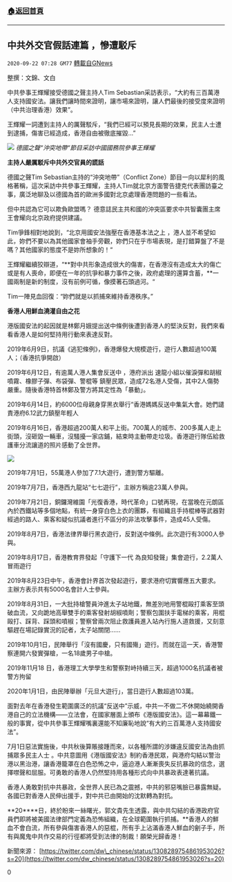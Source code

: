 ###  [:house:返回首頁](https://github.com/ourhimalayas/txt)
---

## 中共外交官假話連篇 ，慘遭駁斥
`2020-09-22 07:28 GM77` [轉載自GNews](https://gnews.org/zh-hant/377133/)

整撰：文錦、文白

中共參事王輝耀接受德國之聲主持人Tim Sebastian采訪表示，“大約有三百萬港人支持國安法。讓我們讓時間來證明，讓市場來證明，讓人們最後的接受度來證明（中共治理香港）效果”。

王輝耀一詞遭到主持人的厲聲駁斥，“我們已經可以預見長期的效果，民主人士遭到逮捕，傷害已經造成，香港自由被徹底摧毀…”

![](https://s3.amazonaws.com/gnews-media-offload/wp-content/uploads/2020/09/22072124/3-37.jpg) *德國之聲“沖突地帶“節目采訪中國國務院參事王輝耀*

**主持人嚴厲駁斥中共外交官員的謊話**

德國之聲Tim Sebastian主持的“沖突地帶”（Conflict Zone）節目一向以犀利的風格著稱，這次采訪中共參事王輝耀，主持人Tim就北京方面警告捷克代表團訪臺之事，廣泛地聊及以德國為首的歐洲多國對北京處理香港問題的一些看法。

但中共認為它可以欺負歐盟嗎？ 德意誌民主共和國的沖突區要求中共智囊團主席王會耀向北京政府提供建議。

Tim爭鋒相對地說到，“北京用國安法強壓在香港基本法之上 ，港人並不希望如此，妳們不要以為其他國家會袖手旁觀，妳們只在乎市場表現，是打錯算盤了不是嗎？其他國家的態度不是妳所想象的！“

王輝耀繼續狡辯道，“**對中共形象造成很大的傷害，在香港沒有造成太大的傷亡或是有人喪命，即便在一年的抗爭和暴力事件之後，政府處理的還算含蓄，**一國兩制是新的制度，沒有前例可循，像摸著石頭過河。“

Tim一陣見血回復：“妳們就是以抓捕來維持香港秩序。”

**香港人用鮮血澆灌自由之花**

港版國安法的起因就是林鄭月娥提出送中條例後遭到香港人的堅決反對，我們來看看香港人是如何堅持用行動來表達反對。

2019年6月9日，抗議《逃犯條例》，香港爆發大規模遊行，遊行人數超過100萬人；（香港抗爭開啟）

2019年6月12日，有逾萬人港人集會反送中 ，港府派出 速龍小組以催淚彈和胡椒噴霧、橡膠子彈、布袋彈、警棍等 鎮壓民眾，造成72名港人受傷，其中2人傷勢嚴重。隨後香港特首林鄭及警方將其定性為「暴動」。

2019年6月14日，約6000位母親身穿黑衣舉行“香港媽媽反送中集氣大會。她們譴責港府6.12武力鎮壓年輕人

2019年6月16日，香港超過200萬人和平上街。700萬人的城市、200多萬人走上街頭，沒砸毀一輛車，沒騷擾一家店鋪，結束時主動帶走垃圾。香港遊行隊伍給救護車分流讓道的照片感動了全世界。

![](https://s3.amazonaws.com/gnews-media-offload/wp-content/uploads/2020/09/22072155/4-25.jpg)

2019年7月1日，55萬港人參加了7.1大遊行，遭到警方驅離。

2019年7月7日，香港西九龍站“七七遊行”，主辦方稱逾23萬人參與。

2019年7月21日，銅鑼灣維園「光復香港，時代革命」口號再現，在當晚在元朗區內於西鐵站等多個地點，有統一身穿白色上衣的團夥，有組織且手持棍棒等武器對經過的路人、乘客和疑似抗議者進行不區分的非法攻擊事件，造成45人受傷。

2019年8月7日，香港法律界舉行黑衣遊行，反對送中條例。此次遊行有3000人參與。

2019年8月17日，香港教育界發起「守護下一代 為良知發聲」集會遊行，2.2萬人冒雨遊行

2019年8月23日中午，香港會計界首次發起遊行，要求港府切實響應五大要求。主辦方表示共有5000名會計人士參與。

2019年8月31日，一大批持槍警員沖進太子站地鐵，無差別地用警棍毆打乘客至頭破血流，又向跪地高舉雙手的乘客發射胡椒噴劑；警察包圍扶手電梯的乘客，用棍毆打、踩背、踩頭和噴椒；警察曾兩次阻止救護員進入站內行施人道救援，又刻意驅趕在場記錄實況的記者，太子站關閉……

2019年10月1日，民陣舉行「沒有國慶，只有國殤」遊行。而就在這一天，香港警察連開六發實彈槍，一名18歲男子中槍。

2019年11月18 日，香港理工大學學生和警察對峙持續三天，超過1000名抗議者被警方拘留

2020年1月1日，由民陣舉辦「元旦大遊行」，當日遊行人數超過103萬。

面對去年在香港發生範圍廣泛的抗議“反送中”示威，中共一不做二不休開始繞開香港自己的立法機構——立法會，在國家層面上頒布《港版國安法》。這一幕幕鐵一般的事實，從中共參事王輝耀嘴裏還能不知廉恥地說“有大約三百萬港人支持國安法”。

7月1日惡法實施後，中共秋後算賬接踵而來，以各種所謂的涉嫌違反國安法為由抓捕眾多民主人士 。中共意圖用《港版國安法》制約香港民眾，與港府勾結以警治港以黑治港，讓香港籠罩在白色恐怖之中，逼迫港人漸漸喪失反抗暴政的信念，選擇噤聲和屈服。可勇敢的香港人仍然堅持用各種形式向中共暴政表達著抗議。

香港人勇敢對抗中共暴政，全世界人民已為之震撼，中共的邪惡嘴臉已暴露無疑。各國已對香港人民伸出援手，對中共已由開始的沈默轉為對抗。

**20****日，終於盼來一絲曙光，郭文貴先生透露，與中共勾結的香港政府官員們即將被美國法律部門定義為恐怖組織，在全球範圍執行抓捕。**香港人的鮮血不會白流，所有參與傷害香港人的惡棍，所有手上沾滿香港人鮮血的劊子手，所有與魔鬼中共作交易的行徑都將受到法律的制裁！願榮光歸香港！

新聞來源：
[https://twitter.com/dw\_chinese/status/1308289754861953026?s=20](https://twitter.com/dw_chinese/status/1308289754861953026?s=20)

0
